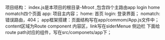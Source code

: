 项目结构： index.js是本项目的根目录-Mroot ,包含四个主路由app login  home nomatch四个页面
app: 项目主内容；
home: 首页
login: 登录界面；
nomatch: 错误路由，404；
app框架搭建：页面结构写在app/commom/App.js文件中；content区域为Route component 内容区，link写在siderMenue 侧边栏
下面给route path对应的组件，写在src/componets/app下；